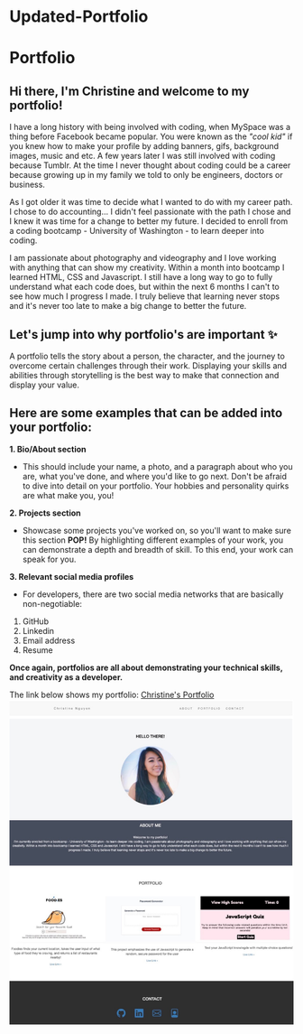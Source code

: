# Updated-Portfolio

# Portfolio

## Hi there, I'm Christine and welcome to my portfolio!
I have a long history with being involved with coding, when MySpace was a thing before Facebook became popular. You were known as the *"cool kid"* if you knew how to make your profile by adding banners, gifs, background images, music and etc. A few years later I was still involved with coding because Tumblr. At the time I never thought about coding could be a career because growing up in my family we told to only be engineers, doctors or business.

As I got older it was time to decide what I wanted to do with my career path. I chose to do accounting... I didn't feel passionate with the path I chose and I knew it was time for a change to better my future. I decided to enroll from a coding bootcamp - University of Washington - to learn deeper into coding. 

I am passionate about photography and videography and I love working with anything that can show my creativity. Within a month into bootcamp I learned HTML, CSS and Javascript. I still have a long way to go to fully understand what each code does, but within the next 6 months I can't to see how much I progress I made. I truly believe that learning never stops and it's never too late to make a big change to better the future.

## Let's jump into why portfolio's are important ✨
A portfolio tells the story about a person, the character, and the journey to overcome certain challenges through their work. Displaying your skills and abilities through storytelling is the best way to make that connection and display your value. 

## Here are some examples that can be added into your portfolio:

**1. Bio/About section**
- This should include your name, a photo, and a paragraph about who you are, what you've done, and where you'd like to go next. Don't be afraid to dive into detail on your portfolio. Your hobbies and personality quirks are what make you, you!

**2. Projects section**
- Showcase some projects you've worked on, so you'll want to make sure this section **POP!** By highlighting different examples of your work, you can demonstrate a depth and breadth of skill. To this end, your work can speak for you.

**3. Relevant social media profiles**
- For developers, there are two social media networks that are basically non-negotiable:
1. GitHub
2. Linkedin
3. Email address
4. Resume

**Once again, portfolios are all about demonstrating your technical skills, and creativity as a developer.**

The link below shows my portfolio:
[Christine's Portfolio](https://ctinengyn.github.io/Portfolio/)
![Christine's Portfolio](update.jpeg)